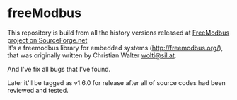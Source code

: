 # freeModbus

This repository is build from all the history versions released at [FreeModbus project on SourceForge.net](https://sourceforge.net/projects/freemodbus.berlios/files/)<br />
It's a freemodbus library for embedded systems (http://freemodbus.org/), that was originally written by Christian Walter wolti@sil.at.

And I've fix all bugs that I've found.

Later it'll be tagged as v1.6.0 for release after all of source codes had been reviewed and tested.
